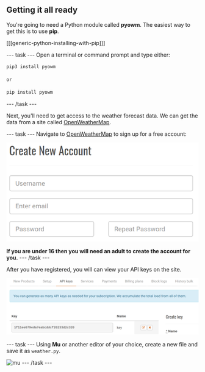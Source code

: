 ## Getting it all ready

You're going to need a Python module called **pyowm**. The easiest way to get this is to use **pip**.

[[[generic-python-installing-with-pip]]]

--- task ---
Open a terminal or command prompt and type either:

```bash
pip3 install pyowm

or

pip install pyowm
```
--- /task ---

Next, you'll need to get access to the weather forecast data. We can get the data from a site called [OpenWeatherMap](http://openweathermap.org/api).

--- task ---
Navigate to [OpenWeatherMap](http://home.openweathermap.org/users/sign_up) to sign up for a free account:

![sign up screen](images/sign_up.png)

**If you are under 16 then you will need an adult to create the account for you.**
--- /task ---


After you have registered, you will can view your API keys on the site.

![img](images/api_keys.png)

--- task ---
Using **Mu** or another editor of your choice, create a new file and save it as `weather.py`.

![mu](images/mu.png)
--- /task ---
	
